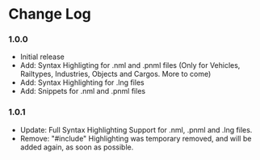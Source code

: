 # Change Log

### 1.0.0
- Initial release
- Add: Syntax Highligting for .nml and .pnml files (Only for Vehicles, Railtypes, Industries, Objects and Cargos. More to come)
- Add: Syntax Highlighting for .lng files
- Add: Snippets for .nml and .pnml files

### 1.0.1

- Update: Full Syntax Highlighting Support for .nml, .pnml and .lng files.
- Remove: "#include" Highlighting was temporary removed, and will be added again, as soon as possible.